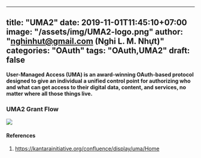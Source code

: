 
---
title: "UMA2"
date: 2019-11-01T11:45:10+07:00
image: "/assets/img/UMA2-logo.png"
author: "nghinhut@gmail.com (Nghi L. M. Nhựt)"
categories: "OAuth"
tags: "OAuth,UMA2"
draft: false
---

**User-Managed Access (UMA) is an award-winning OAuth-based protocol designed to give an individual a unified control point for authorizing who and what can get access to their digital data, content, and services, no matter where all those things live.**
<!--more-->

### UMA2 Grant Flow
<!--
{{< figure src="/plantuml/UMA2/uma2-grant.png" link="/plantuml/UMA2/uma2-grant.svg" target="_blank" alt="..." >}}
-->
![]({{<baseurl>}}/plantuml/UMA2/uma2-grant.png)

#### References
1. https://kantarainitiative.org/confluence/display/uma/Home
